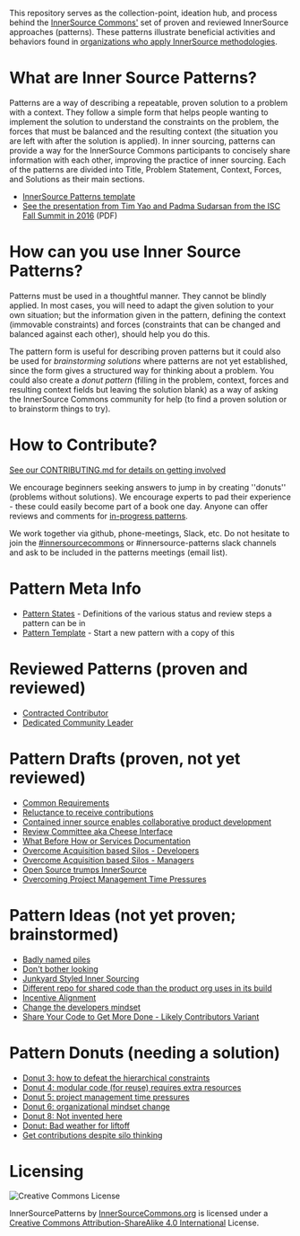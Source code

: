 This repository serves as the collection-point, ideation hub, and process behind the [InnerSource Commons'](http://innersourcecommons.com) set of proven and reviewed InnerSource approaches (patterns). These patterns illustrate beneficial activities and behaviors found in [organizations who apply InnerSource methodologies](http://paypal.github.io/InnerSourceCommons/getting-started/).

What are Inner Source Patterns?
===============================

Patterns are a way of describing a repeatable, proven solution to a problem with a context. They follow a simple form that helps people wanting to implement the solution to understand the constraints on the problem, the forces that must be balanced and the resulting context (the situation you are left with after the solution is applied). In inner sourcing, patterns can provide a way for the InnerSource Commons participants to concisely share information with each other, improving the practice of inner sourcing. Each of the patterns are divided into Title, Problem Statement, Context, Forces, and Solutions as their main sections.

* [InnerSource Patterns template](resources/pattern-template.md)
* [See the presentation from Tim Yao and Padma Sudarsan from the ISC Fall Summit in 2016](https://drive.google.com/open?id=0B7_9iQb93uBQbnlkdHNuUGhpTXc) (PDF)


How can you use Inner Source Patterns?
======================================

Patterns must be used in a thoughtful manner. They cannot be blindly applied. In most cases, you will need to adapt the given solution to your own situation; but the information given in the pattern, defining the context (immovable constraints) and forces (constraints that can be changed and balanced against each other), should help you do this.

The pattern form is useful for describing proven patterns but it could also be used for *brainstorming solutions* where patterns are not yet established, since the form gives a structured way for thinking about a problem. You could also create a *donut pattern* (filling in the problem, context, forces and resulting context fields but leaving the solution blank) as a way of asking the InnerSource Commons community for help (to find a proven solution or to brainstorm things to try).


How to Contribute?
==================

[See our CONTRIBUTING.md for details on getting involved](CONTRIBUTING.md)

We encourage beginners seeking answers to jump in by creating ''donuts'' (problems without solutions). We encourage experts to pad their experience - these could easily become part of a book one day. Anyone can offer reviews and comments for [in-progress patterns](https://github.com/paypal/InnerSourcePatterns/pulls). 

We work together via github, phone-meetings, Slack, etc. Do not hesitate to join the [#innersourcecommons](https://isc-inviter.herokuapp.com/) or #innersource-patterns slack channels and ask to be included in the patterns meetings (email list).


Pattern Meta Info
=================

* [Pattern States](https://github.com/paypal/InnerSourceCommons/wiki/Pattern-States) - Definitions of the various status and review steps a pattern can be in
* [Pattern Template](resources/pattern-template.md) - Start a new pattern with a copy of this


Reviewed Patterns (proven and reviewed)
=======================================

* [Contracted Contributor](https://github.com/paypal/InnerSourcePatterns/blob/master/contracted-contributor.md)
* [Dedicated Community Leader](https://github.com/paypal/InnerSourcePatterns/blob/master/dedicated-community-leader.md)

Pattern Drafts (proven, not yet reviewed)
=========================================

* [Common Requirements](https://github.com/paypal/InnerSourcePatterns/pull/11)
* [Reluctance to receive contributions](https://docs.google.com/document/d/13QDN-BpE_BixRFVGjao32n4Ctim0ROXAHbBWMBOijb4/edit)
* [Contained inner source enables collaborative product development](https://github.com/paypal/InnerSourcePatterns/pull/13)
* [Review Committee aka Cheese Interface](https://github.com/paypal/InnerSourcePatterns/pull/43)
* [What Before How or Services Documentation](https://docs.google.com/document/d/1u4HZJxSfGsgvFCRtw6iqE1xDDowChb3BtcI1_nbu0Ys/edit)
* [Overcome Acquisition based Silos - Developers](https://github.com/paypal/InnerSourceCommons/wiki/Overcome-Acquisition-based-Silos)
* [Overcome Acquisition based Silos - Managers](https://github.com/paypal/InnerSourceCommons/wiki/Overcome-Acquisition-based-Silos)
* [Open Source trumps InnerSource](https://github.com/paypal/InnerSourceCommons/wiki/Open-Source-trumps-InnerSource)
* [Overcoming Project Management Time Pressures](https://github.com/paypal/InnerSourceCommons/wiki/Draft-Pattern---Overcoming-Project-Management-Time-Pressures)

Pattern Ideas (not yet proven; brainstormed)
============================================

* [Badly named piles](https://github.com/paypal/InnerSourcePatterns/blob/master/badly-named-piles.md)
* [Don't bother looking](https://github.com/paypal/InnerSourcePatterns/blob/master/dont-bother-looking.md)
* [Junkyard Styled Inner Sourcing](https://github.com/paypal/InnerSourcePatterns/blob/master/junkyard-styled-innersourcing.md)
* [Different repo for shared code than the product org uses in its build](https://github.com/paypal/InnerSourceCommons/wiki/Different-repo-for-shared-code-than-the-product-org-uses-in-its-build)
* [Incentive Alignment](https://github.com/paypal/InnerSourceCommons/wiki/Donut:-Creating-Developer-Incentive-Alignment-for-InnerSource-Contribution)
* [Change the developers mindset](https://github.com/paypal/InnerSourceCommons/wiki/Pattern:-change-the-developers-mindset)
* [Share Your Code to Get More Done - Likely Contributors Variant](https://github.com/paypal/InnerSourceCommons/wiki/Pattern:-Share-Your-Code-to-Get-More-Done---Likely-Contributors-Variant)

Pattern Donuts (needing a solution)
===================================

* [Donut 3: how to defeat the hierarchical constraints](https://github.com/paypal/InnerSourceCommons/wiki/Donut-3%3A-how-to-defeat-the-hierarchical-constraints)
* [Donut 4: modular code (for reuse) requires extra resources](https://github.com/paypal/InnerSourceCommons/wiki/Donut-4%3A-modular-code-%28for-reuse%29-requires-extra-resources)
* [Donut 5: project management time pressures](https://github.com/paypal/InnerSourceCommons/wiki/Donut-5:-project-management-time-pressures)
* [Donut 6: organizational mindset change](https://github.com/paypal/InnerSourceCommons/wiki/Donut-6:-organizational-mindset-change)
* [Donut 8: Not invented here](https://github.com/paypal/InnerSourceCommons/wiki/Donut-8:-Not-invented-here)
* [Donut: Bad weather for liftoff](https://github.com/paypal/InnerSourceCommons/wiki/Donut:-Bad-weather-for-liftoff)
* [Get contributions despite silo thinking](https://github.com/paypal/InnerSourcePatterns/pull/38)


Licensing
=========

![Creative Commons License](https://i.creativecommons.org/l/by-sa/4.0/88x31.png)

InnerSourcePatterns by [InnerSourceCommons.org](http://innersourcecommons.org) is licensed under a [Creative Commons Attribution-ShareAlike 4.0 International](http://creativecommons.org/licenses/by-sa/4.0/) License.
